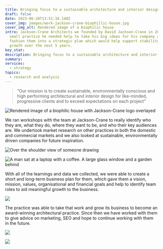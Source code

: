 ```yaml
---
title: Bringing focus to a sustainable architecture and interior design practice
draft: false
date: 2023-06-28T13:51:18.140Z
cover_img: images/work-jackson-crane-biophillic-house.jpg
cover_img_alt: Rendered image of a biophilic house
intro: Jackson-Crane Architects we founded by David Jackson-Crane in 2017, as a
  small practice he needed help to take his big ideas for his company and
  fashion them into a strategic plan which would help support stability and then
  growth over the next 5 years.
key_stat:
description: Bringing focus to a sustainable architecture and interior design practice.
summary:
services:
  - strategy
topics:
  - research and analysis
---
```


> “Our mission is to create sustainable, environmentally conscious and high performing architectural and interior design for like-minded, progressive clients and to exceed expectations on each project”

![Rendered image of a biophilic house with Jackson-Crane logo overlayed](../images/work-jackson-crane-header.jpg)

We ran workshops with the team at Jackson-Crane to really identify who they are, what they do, where they want to be, and who their key audiences are. We undertook market research on other practices in both the domestic and commercial markets and we also looked at sustainable, environmentally driven companies for future inspiration.

![Over the shoulder view of someone drawing](../images/work-jackson-crane-drawing.jpg)

![A man sat at a laptop with a coffee. A large glass window and a garden behind](../images/work-jackson-crane-dave-2.jpg)

With all of the learnings and data we collected, we were able to create a short and long-term business plan for them, which gave them a vision, mission, values, organisational and financial goals and help to identify team roles to aid meaningful growth to the business.

![](../images/work-jackson-crane-laptop-mission.jpg)

The practice was able to take that work and grow its business to become an award-winning architectural practice. Since then we have worked with them to give advice on marketing, SEO and hope to continue working with them in the future.

![](../images/work-jackson-crane-strategy-laptop.jpg)

![](../images/work-jackson-crane-values.jpg)